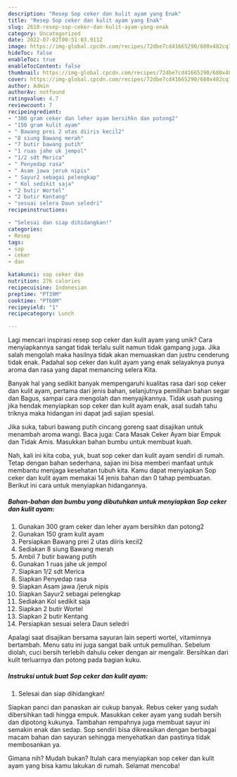 ```yaml
---
description: "Resep Sop ceker dan kulit ayam yang Enak"
title: "Resep Sop ceker dan kulit ayam yang Enak"
slug: 2610-resep-sop-ceker-dan-kulit-ayam-yang-enak
category: Uncategorized
date: 2022-07-02T00:51:03.911Z
image: https://img-global.cpcdn.com/recipes/72dbe7cd41665290/680x482cq70/sop-ceker-dan-kulit-ayam-foto-resep-utama.jpg
hideToc: false
enableToc: true
enableTocContent: false
thumbnail: https://img-global.cpcdn.com/recipes/72dbe7cd41665290/680x482cq70/sop-ceker-dan-kulit-ayam-foto-resep-utama.jpg
cover: https://img-global.cpcdn.com/recipes/72dbe7cd41665290/680x482cq70/sop-ceker-dan-kulit-ayam-foto-resep-utama.jpg
author: Admin
authorAv: notfound
ratingvalue: 4.7
reviewcount: 7
recipeingredient:
- "300 gram ceker dan leher ayam bersihkn dan potong2"
- "150 gram kulit ayam"
- " Bawang prei 2 utas diiris kecil2"
- "8 siung Bawang merah"
- "7 butir bawang putih"
- "1 ruas jahe uk jempol"
- "1/2 sdt Merica"
- " Penyedap rasa"
- " Asam jawa jeruk nipis"
- " Sayur2 sebagai pelengkap"
- " Kol sedikit saja"
- "2 butir Wortel"
- "2 butir Kentang"
- "sesuai selera Daun seledri"
recipeinstructions:

- "Selesai dan siap dihidangkan!"
categories:
- Resep
tags:
- sop
- ceker
- dan

katakunci: sop ceker dan 
nutrition: 276 calories
recipecuisine: Indonesian
preptime: "PT39M"
cooktime: "PT60M"
recipeyield: "1"
recipecategory: Lunch

---
```





Lagi mencari inspirasi resep sop ceker dan kulit ayam yang unik? Cara menyiapkannya sangat tidak terlalu sulit namun tidak gampang juga. Jika salah mengolah maka hasilnya tidak akan memuaskan dan justru cenderung tidak enak. Padahal sop ceker dan kulit ayam yang enak selayaknya punya aroma dan rasa yang dapat memancing selera Kita.





Banyak hal yang sedikit banyak mempengaruhi kualitas rasa dari sop ceker dan kulit ayam, pertama dari jenis bahan, selanjutnya pemilihan bahan segar dan Bagus, sampai cara mengolah dan menyajikannya. Tidak usah pusing jika hendak menyiapkan sop ceker dan kulit ayam enak,      asal sudah tahu triknya maka hidangan ini dapat jadi sajian spesial.














Jika suka, taburi bawang putih cincang goreng saat disajikan untuk menambah aroma wangi. Baca juga: Cara Masak Ceker Ayam biar Empuk dan Tidak Amis. Masukkan bahan bumbu untuk membuat kuah.






Nah, kali ini kita coba, yuk, buat sop ceker dan kulit ayam sendiri di rumah. Tetap dengan bahan sederhana, sajian ini bisa memberi manfaat untuk membantu menjaga kesehatan tubuh kita. Kamu dapat menyiapkan Sop ceker dan kulit ayam memakai 14 jenis bahan dan 0 tahap pembuatan. Berikut ini cara untuk menyiapkan hidangannya.

<!--inarticleads1-->

##### Bahan-bahan dan bumbu yang dibutuhkan untuk menyiapkan Sop ceker dan kulit ayam:

1. Gunakan 300 gram ceker dan leher ayam bersihkn dan potong2
1. Gunakan 150 gram kulit ayam
1. Persiapkan  Bawang prei 2 utas diiris kecil2
1. Sediakan 8 siung Bawang merah
1. Ambil 7 butir bawang putih
1. Gunakan 1 ruas jahe uk jempol
1. Siapkan 1/2 sdt Merica
1. Siapkan  Penyedap rasa
1. Siapkan  Asam jawa /jeruk nipis
1. Siapkan  Sayur2 sebagai pelengkap
1. Sediakan  Kol sedikit saja
1. Siapkan 2 butir Wortel
1. Siapkan 2 butir Kentang
1. Persiapkan sesuai selera Daun seledri


Apalagi saat disajikan bersama sayuran lain seperti wortel, vitaminnya bertambah. Menu satu ini juga sangat baik untuk pemulihan. Sebelum diolah, cuci bersih terlebih dahulu ceker dengan air mengalir. Bersihkan dari kulit terluarnya dan potong pada bagian kuku. 

<!--inarticleads2-->

##### Instruksi untuk buat Sop ceker dan kulit ayam:


1. Selesai dan siap dihidangkan!

Siapkan panci dan panaskan air cukup banyak. Rebus ceker yang sudah dibersihkan tadi hingga empuk. Masukkan ceker ayam yang sudah bersih dan dipotong kukunya. Tambahan rempahnya juga membuat sayur ini semakin enak dan sedap. Sop sendiri bisa dikreasikan dengan berbagai macam bahan dan sayuran sehingga menyehatkan dan pastinya tidak membosankan ya. 

Gimana nih? Mudah bukan? Itulah cara menyiapkan sop ceker dan kulit ayam yang bisa kamu lakukan di rumah. Selamat mencoba!

